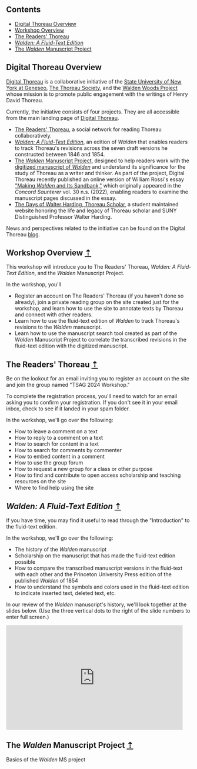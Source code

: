 ## <a name="contents"></a> Contents

- [Digital Thoreau Overview](#digital-thoreau-overview)
- [Workshop Overview](#workshop-overview)
- [The Readers' Thoreau](#readers-thoreau)
- [*Walden: A Fluid-Text Edition*](#fluid-text)
- [The *Walden* Manuscript Project](#walden-ms-project)

## <a name="digital-thoreau-overview"></a> Digital Thoreau Overview

[Digital Thoreau](https://digitalthoreau.org) is a collaborative initiative of the [State University of New York at Geneseo](https://geneseo.edu), [The Thoreau Society](https://thoreausociety.org), and the [Walden Woods Project](https://walden.org) whose mission is to promote public engagement with the writings of Henry David Thoreau.

Currently, the initiative consists of four projects. They are all accessible from the main landing page of [Digital Thoreau](https://digitalthoreau.org).

- [The Readers' Thoreau](https://commons.digitalthoreau.org), a social network for reading Thoreau collaboratively.
- [*Walden: A Fluid-Text Edition*](https://digitalthoreau.org/fluid-text-toc/), an edition of *Walden* that enables readers to track Thoreau's revisions across the seven draft versions he constructed between 1846 and 1854.
- [The *Walden* Manuscript Project](https://digitalthoreau.org/the-walden-manuscript-project/), designed to help readers work with the [digitized manuscript of *Walden*](https://cdm16003.contentdm.oclc.org/digital/collection/p16003coll16) and understand its significance for the study of Thoreau as a writer and thinker. As part of the project, Digital Thoreau recently published an online version of William Rossi's essay ["Making *Walden* and Its Sandbank,"](https://digitalthoreau.org/making-walden-and-its-sandbank/) which originally appeared in the *Concord Saunterer* vol. 30 n.s. (2022), enabling readers to examine the manuscript pages discussed in the essay.
- [The Days of Walter Harding, Thoreau Scholar](https://walterharding.org), a student maintained website honoring the life and legacy of Thoreau scholar and SUNY Distinguished Professor Walter Harding.

News and perspectives related to the initiative can be found on the Digital Thoreau [blog](https://digitalthoreau.org/blog/).

## <a name="workshop-overview"></a> Workshop Overview [&#8673;](#contents)

This workshop will introduce you to The Readers' Thoreau, *Walden: A Fluid-Text Edition*, and the *Walden* Manuscript Project.

In the workshop, you'll

- Register an account on The Readers' Thoreau (if you haven't done so already), join a private reading group on the site created just for the workshop, and learn how to use the site to annotate texts by Thoreau and connect with other readers.
- Learn how to use the fluid-text edition of *Walden* to track Thoreau's revisions to the *Walden* manuscript.
- Learn how to use the manuscript search tool created as part of the *Walden* Manuscript Project to correlate the transcribed revisions in the fluid-text edition with the digitized manuscript.

## <a name="readers-thoreau"></a> The Readers' Thoreau [&#8673;](#contents)

Be on the lookout for an email inviting you to register an account on the site and join the group named "TSAG 2024 Workshop."

To complete the registration process, you'll need to watch for an email asking you to confirm your registration. If you don't see it in your email inbox, check to see if it landed in your spam folder.

In the workshop, we'll go over the following:

- How to leave a comment on a text
- How to reply to a comment on a text
- How to search for content in a text
- How to search for comments by commenter
- How to embed content in a comment
- How to use the group forum
- How to request a new group for a class or other purpose
- How to find and contribute to open access scholarship and teaching resources on the site
- Where to find help using the site

## <a name="fluid-text"></a> *Walden: A Fluid-Text Edition* [&#8673;](#contents)

If you have time, you may find it useful to read through the "Introduction" to the fluid-text edition.

In the workshop, we'll go over the following:

- The history of the *Walden* manuscript
- Scholarship on the manuscript that has made the fluid-text edition possible
- How to compare the transcribed manuscript versions in the fluid-text with each other and the Princeton University Press edition of the published *Walden* of 1854
- How to understand the symbols and colors used in the fluid-text edition to indicate inserted text, deleted text, etc.

In our review of the *Walden* manuscript's history, we'll look together at the slides below. (Use the three vertical dots to the right of the slide numbers to enter full screen.)

<iframe src="https://docs.google.com/presentation/d/e/2PACX-1vQeK0Lq97sYxxMJNb7FEn6MrZaiD5BriEO6N6LZTFWRg8Pfl6X_HEy06OH0bt4Y2G3fR6qI4VuGuLXz/embed?start=false&loop=false&delayms=3000" frameborder="0" width="480" height="285" allowfullscreen="true" mozallowfullscreen="true" webkitallowfullscreen="true"></iframe>

## <a name="walden-ms-project"></a> The *Walden* Manuscript Project [&#8673;](#contents)

Basics of the *Walden* MS project